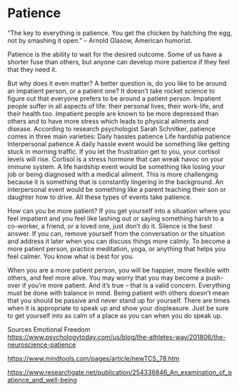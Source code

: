 # Patience

“The key to everything is patience. You get the chicken by hatching the egg, not by smashing it open.” – Arnold Glasow, American humorist.

Patience is the ability to wait for the desired outcome. Some of us have a shorter fuse than others, but anyone can develop more patience if they feel that they need it. 

But why does it even matter? 
A better question is, do you like to be around an impatient person, or a patient one? It doesn’t take rocket science to figure out that everyone prefers to be around a patient person. Impatient people suffer in all aspects of life: their personal lives, their work-life, and their health too. Impatient people are known to be more depressed than others and to have more stress which leads to physical ailments and disease. 
According to research psychologist Sarah Schnitker, patience comes in three main varieties: 
Daily hassles patience
Life hardship patience
Interpersonal patience
A daily hassle event would be something like getting stuck in morning traffic. If you let the frustration get to you, your cortisol levels will rise. Cortisol is a stress hormone that can wreak havoc on your immune system. 
A life hardship event would be something like losing your job or being diagnosed with a medical ailment. This is more challenging because it is something that is constantly lingering in the background. 
An interpersonal event would be something like a parent teaching their son or daughter how to drive. 
All these types of events take patience. 

How can you be more patient? 
If you get yourself into a situation where you feel impatient and you feel like lashing out or saying something harsh to a co-worker, a friend, or a loved one, just don’t do it. Silence is the best answer. If you can, remove yourself from the conversation or the situation and address it later when you can discuss things more calmly. 
To become a more patient person, practice meditation, yoga, or anything that helps you feel calmer. You know what is best for you. 

When you are a more patient person, you will be happier, more flexible with others, and feel more alive. 
You may worry that you may become a push-over if you’re more patient. And it’s true – that is a valid concern. Everything must be done with balance in mind. Being patient with others doesn’t mean that you should be passive and never stand up for yourself. There are times when it is appropriate to speak up and show your displeasure. Just be sure to get yourself into as calm of a place as you can when you do speak up.  

Sources
Emotional Freedom
https://www.psychologytoday.com/us/blog/the-athletes-way/201806/the-neuroscience-patience

https://www.mindtools.com/pages/article/newTCS_78.htm

https://www.researchgate.net/publication/254336846_An_examination_of_patience_and_well-being

